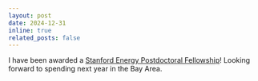 ```yaml
---
layout: post
date: 2024-12-31
inline: true
related_posts: false
---
```


I have been awarded a [Stanford Energy Postdoctoral Fellowship](https://energypostdoc.stanford.edu/)! Looking forward to spending next year in the Bay Area.

